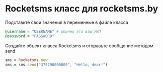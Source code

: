 # Rocketsms класс для rocketsms.by

Подставьте свои значения в переменные в файле класса

```Ruby
@username = "USERNAME" # обычно это ваш УНП
@password = "PASSWORD"
```
Создайте объект класса Rocketsms и отправьте сообщение методом send

```Ruby
sms = Rocketsms.new
sms = sms.send("375290000000", "Hello, dear!")
```
